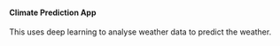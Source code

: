 #### Climate Prediction App
This uses deep learning to analyse weather data to predict the weather.
